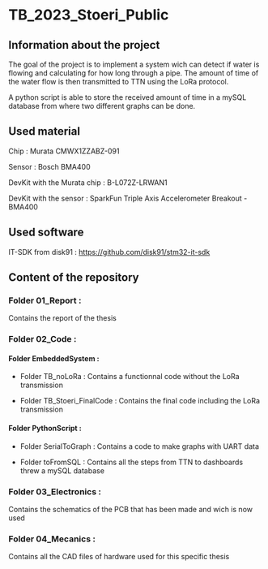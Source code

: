 # TB_2023_Stoeri_Public

## Information about the project

The goal of the project is to implement a system wich can detect if water is flowing and calculating for how long through a pipe. The amount of time of the water flow is then transmitted to TTN using the LoRa protocol.

A python script is able to store the received amount of time in a mySQL database from where two different graphs can be done.

## Used material

Chip : Murata CMWX1ZZABZ-091

Sensor : Bosch BMA400

DevKit with the Murata chip : B-L072Z-LRWAN1

DevKit with the sensor : SparkFun Triple Axis Accelerometer Breakout - BMA400

## Used software

IT-SDK from disk91 : https://github.com/disk91/stm32-it-sdk

## Content of the repository

### Folder 01_Report :

Contains the report of the thesis

### Folder 02_Code :

#### Folder EmbeddedSystem :

* Folder TB_noLoRa : Contains a functionnal code without the LoRa transmission
    
* Folder TB_Stoeri_FinalCode : Contains the final code including the LoRa transmission
  
#### Folder PythonScript :
  
* Folder SerialToGraph : Contains a code to make graphs with UART data
    
* Folder toFromSQL : Contains all the steps from TTN to dashboards threw a mySQL database

### Folder 03_Electronics :

  Contains the schematics of the PCB that has been made and wich is now used

### Folder 04_Mecanics :

  Contains all the CAD files of hardware used for this specific thesis
